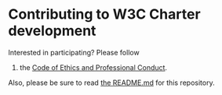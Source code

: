 # Contributing to W3C Charter development

Interested in participating? Please follow


1. the
   [Code of Ethics and Professional Conduct](CodeOfConduct.md).

Also, please be sure to read [the README.md](README.md) for this repository.
